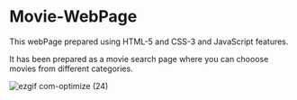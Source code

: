  <h1>Movie-WebPage</h1>

 <p>This webPage prepared using HTML-5 and CSS-3 and JavaScript features.</p>


 <p>It has been prepared as a movie search page where you can chooose movies from different categories.</p>

![ezgif com-optimize (24)](https://github.com/nazanyilmaz/Movie-webpage/assets/147782488/5f0bf358-d139-4132-965e-01a68cc5e959)



